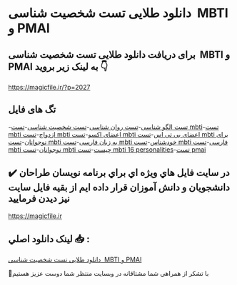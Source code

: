 # دانلود طلایی تست شخصیت شناسی  MBTI و PMAI

## برای دریافت دانلود طلایی تست شخصیت شناسی  MBTI و PMAI به لینک زیر بروید 👇

https://magicfile.ir/?p=2027

## تگ های فایل

-[تست الگو شناسی](https://magicfile.ir/product/%d8%aa%d8%b3%d8%aa-%d8%b4%d8%ae%d8%b5%d9%8a%d8%aa-%d8%b4%d9%86%d8%a7%d8%b3%d9%8a-mbti-%d9%88-pmai/)-[تست روان شناسی](https://magicfile.ir/product/%d8%aa%d8%b3%d8%aa-%d8%b4%d8%ae%d8%b5%d9%8a%d8%aa-%d8%b4%d9%86%d8%a7%d8%b3%d9%8a-mbti-%d9%88-pmai/)-[تست شخصیت شناسی](https://magicfile.ir/product/%d8%aa%d8%b3%d8%aa-%d8%b4%d8%ae%d8%b5%d9%8a%d8%aa-%d8%b4%d9%86%d8%a7%d8%b3%d9%8a-mbti-%d9%88-pmai/)-[تست mbti](https://magicfile.ir/product/%d8%aa%d8%b3%d8%aa-%d8%b4%d8%ae%d8%b5%d9%8a%d8%aa-%d8%b4%d9%86%d8%a7%d8%b3%d9%8a-mbti-%d9%88-pmai/)-[تست mbti ازدواج](https://magicfile.ir/product/%d8%aa%d8%b3%d8%aa-%d8%b4%d8%ae%d8%b5%d9%8a%d8%aa-%d8%b4%d9%86%d8%a7%d8%b3%d9%8a-mbti-%d9%88-pmai/)-[تست mbti اعضای اکسو](https://magicfile.ir/product/%d8%aa%d8%b3%d8%aa-%d8%b4%d8%ae%d8%b5%d9%8a%d8%aa-%d8%b4%d9%86%d8%a7%d8%b3%d9%8a-mbti-%d9%88-pmai/)-[تست mbti اعضای بی تی اس](https://magicfile.ir/product/%d8%aa%d8%b3%d8%aa-%d8%b4%d8%ae%d8%b5%d9%8a%d8%aa-%d8%b4%d9%86%d8%a7%d8%b3%d9%8a-mbti-%d9%88-pmai/)-[تست mbti برای نوجوانان](https://magicfile.ir/product/%d8%aa%d8%b3%d8%aa-%d8%b4%d8%ae%d8%b5%d9%8a%d8%aa-%d8%b4%d9%86%d8%a7%d8%b3%d9%8a-mbti-%d9%88-pmai/)-[تست mbti به زبان فارسی](https://magicfile.ir/product/%d8%aa%d8%b3%d8%aa-%d8%b4%d8%ae%d8%b5%d9%8a%d8%aa-%d8%b4%d9%86%d8%a7%d8%b3%d9%8a-mbti-%d9%88-pmai/)-[تست mbti خودشناس](https://magicfile.ir/product/%d8%aa%d8%b3%d8%aa-%d8%b4%d8%ae%d8%b5%d9%8a%d8%aa-%d8%b4%d9%86%d8%a7%d8%b3%d9%8a-mbti-%d9%88-pmai/)-[تست mbti فارسی](https://magicfile.ir/product/%d8%aa%d8%b3%d8%aa-%d8%b4%d8%ae%d8%b5%d9%8a%d8%aa-%d8%b4%d9%86%d8%a7%d8%b3%d9%8a-mbti-%d9%88-pmai/)-[تست mbti نوجوانان](https://magicfile.ir/product/%d8%aa%d8%b3%d8%aa-%d8%b4%d8%ae%d8%b5%d9%8a%d8%aa-%d8%b4%d9%86%d8%a7%d8%b3%d9%8a-mbti-%d9%88-pmai/)-[تست mbti چیست](https://magicfile.ir/product/%d8%aa%d8%b3%d8%aa-%d8%b4%d8%ae%d8%b5%d9%8a%d8%aa-%d8%b4%d9%86%d8%a7%d8%b3%d9%8a-mbti-%d9%88-pmai/)-[تست mbti 16 personalities](https://magicfile.ir/product/%d8%aa%d8%b3%d8%aa-%d8%b4%d8%ae%d8%b5%d9%8a%d8%aa-%d8%b4%d9%86%d8%a7%d8%b3%d9%8a-mbti-%d9%88-pmai/)-[تست pmai](https://magicfile.ir/product/%d8%aa%d8%b3%d8%aa-%d8%b4%d8%ae%d8%b5%d9%8a%d8%aa-%d8%b4%d9%86%d8%a7%d8%b3%d9%8a-mbti-%d9%88-pmai/)

## ✔️ در سايت فايل هاي ويژه اي براي برنامه نويسان طراحان دانشجويان و دانش آموزان قرار داده ايم از بقيه فايل سايت نيز ديدن فرماييد

https://magicfile.ir


## لينک دانلود اصلي 📥 :

[دانلود طلایی تست شخصیت شناسی  MBTI و PMAI](https://magicfile.ir/product/%d8%aa%d8%b3%d8%aa-%d8%b4%d8%ae%d8%b5%d9%8a%d8%aa-%d8%b4%d9%86%d8%a7%d8%b3%d9%8a-mbti-%d9%88-pmai/) 


🙏با تشکر از همراهي شما مشتاقانه در وبسایت منتظر شما دوست عزیز هستیم


